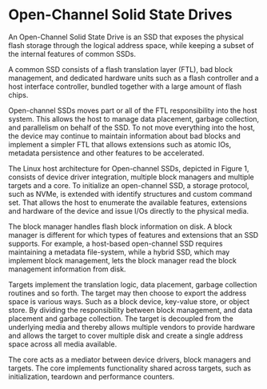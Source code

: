# Open-Channel Solid State Drives

An Open-Channel Solid State Drive is an SSD that exposes the physical flash storage through the logical address space, while keeping a subset of the internal features of common SSDs. 

A common SSD consists of a flash translation layer (FTL), bad block management, and dedicated hardware units such as a flash controller and a host interface controller, bundled together with a large amount of flash chips.

Open-channel SSDs moves part or all of the FTL responsibility into the host system. This allows the host to manage data placement, garbage collection, and parallelism on behalf of the SSD. To not move everything into the host, the device may continue to maintain information about bad blocks and implement a simpler FTL that allows extensions such as atomic IOs, metadata persistence and other features to be accelerated.

The Linux host architecture for Open-channel SSDs, depicted in Figure 1, consists of device driver integration,  multiple block managers and multiple targets and a core. To initialize an open-channel SSD, a storage protocol, such as NVMe, is extended with identify structures and custom command set. That allows the host to enumerate the available features, extensions and hardware of the device and issue I/Os directly to the physical media.

The block manager handles flash block information on disk. A block manager is different for which types of features and extensions that an SSD supports. For example, a host-based open-channel SSD requires maintaining a metadata file-system, while a hybrid SSD, which may implement block management, lets the block manager read the block management information from disk.

Targets implement the translation logic, data placement, garbage collection routines and so forth. The target may then choose to export the address space is various ways. Such as a block device, key-value store, or object store. By dividing the responsibility between block management, and data placement and garbage collection. The target is decoupled from the underlying media and thereby allows multiple vendors to provide hardware and allows the target to cover multiple disk and create a single address space across all media available. 

The core acts as a mediator between device drivers, block managers and targets. The core implements functionality shared across targets, such as initialization, teardown and performance counters.

